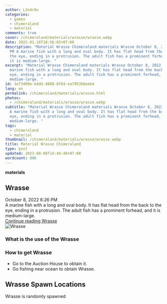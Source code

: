 ```yaml
---
author: L3n4r0x
categories:
  - games
  - chimeraland
  - material
comments: true
cover: /chimeraland/materials/wrasse/wrasse.webp
date: 2022-01-16T18:56:03+07:00
description: "Material Wrasse Chimeraland materials Wrasse October 8, 2022 6:26
  PM A marine fish with a long and oval body. It has flat head from the back to
  the eye, ending in a protrusion. The adult fish has a prominent forhead, and
  it is medium-large. "
excerpt: "Material Wrasse Chimeraland materials Wrasse October 8, 2022 6:26 PM A
  marine fish with a long and oval body. It has flat head from the back to the
  eye, ending in a protrusion. The adult fish has a prominent forhead, and it is
  medium-large. "
id: 1ef3409e-b4dd-4888-8f64-ea7953b6eeb4
lang: en
permalink: /chimeraland/materials/wrasse.html
photos:
  - /chimeraland/materials/wrasse/wrasse.webp
subtitle: "Material Wrasse Chimeraland materials Wrasse October 8, 2022 6:26 PM
  A marine fish with a long and oval body. It has flat head from the back to the
  eye, ending in a protrusion. The adult fish has a prominent forhead, and it is
  medium-large. "
tags:
  - chimeraland
  - material
thumbnail: /chimeraland/materials/wrasse/wrasse.webp
title: Material Wrasse Chimeraland
type: post
updated: 2023-08-08T14:44:48+07:00
wordcount: 806
---
```


<link
  rel="stylesheet"
  href="https://rawcdn.githack.com/dimaslanjaka/Web-Manajemen/870a349/css/bootstrap-5-3-0-alpha3-wrapper.css"
/>
<section id="bootstrap-wrapper">
  <div data-bs-theme="dark">
    <div
      class="row g-0 border rounded overflow-hidden flex-md-row mb-4 shadow-sm position-relative bg-dark text-light"
    >
      <div class="col p-4 d-flex flex-column position-static">
        <strong class="d-inline-block mb-2 text-success">materials</strong>
        <h2 class="mb-0">Wrasse</h2>
        <div class="mb-1 text-muted">October 8, 2022 6:26 PM</div>
        <div class="mb-2 border p-1">
          A marine fish with a long and oval body. It has flat head from the
          back to the eye, ending in a protrusion. The adult fish has a
          prominent forhead, and it is medium-large.
        </div>
        <a
          href="/chimeraland/materials/wrasse.html"
          class="stretched-link d-none text-primary"
          >Continue reading Wrasse</a
        >
      </div>
      <div class="col-auto d-none d-md-block d-lg-block">
        <img
          src="https://www.webmanajemen.com/chimeraland/materials/wrasse/wrasse.webp"
          alt="Wrasse"
        />
      </div>
    </div>
    <div class="row">
      <div class="col-lg-6 col-12 mb-2">
        <div class="card">
          <div class="card-body">
            <h3 class="card-title">What is the use of the Wrasse</h3>
            <div class="card-text"><ul></ul></div>
          </div>
        </div>
      </div>
      <div class="col-lg-6 col-12 mb-2">
        <div class="card">
          <div class="card-body">
            <h3 class="card-title">How to get Wrasse</h3>
            <div class="card-text">
              <ul>
                <li>Go to the Auction House to obtain it.</li>
                <li>Go fishing near ocean to obtain Wrasse.</li>
              </ul>
            </div>
          </div>
        </div>
      </div>
      <div class="col-12 mb-2">
        <h2>Wrasse Spawn Locations</h2>
        <p>Wrasse is randomly spawned</p>
      </div>
    </div>
  </div>
</section>